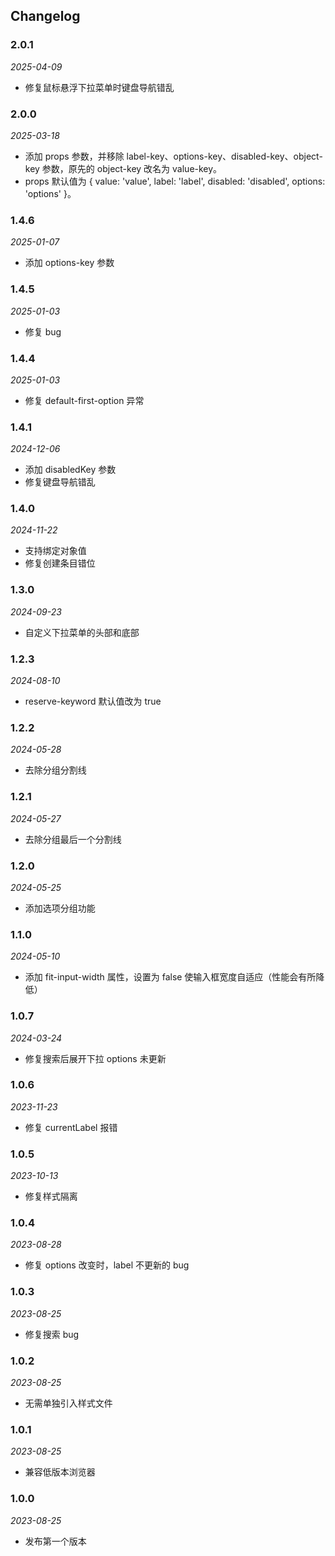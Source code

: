 ## Changelog

### 2.0.1

_2025-04-09_

- 修复鼠标悬浮下拉菜单时键盘导航错乱

### 2.0.0

_2025-03-18_

- 添加 props 参数，并移除 label-key、options-key、disabled-key、object-key 参数，原先的 object-key 改名为 value-key。
- props 默认值为 { value: 'value', label: 'label', disabled: 'disabled', options: 'options' }。

### 1.4.6

_2025-01-07_

- 添加 options-key 参数

### 1.4.5

_2025-01-03_

- 修复 bug

### 1.4.4

_2025-01-03_

- 修复 default-first-option 异常

### 1.4.1

_2024-12-06_

- 添加 disabledKey 参数
- 修复键盘导航错乱

### 1.4.0

_2024-11-22_

- 支持绑定对象值
- 修复创建条目错位

### 1.3.0

_2024-09-23_

- 自定义下拉菜单的头部和底部

### 1.2.3

_2024-08-10_

- reserve-keyword 默认值改为 true

### 1.2.2

_2024-05-28_

- 去除分组分割线

### 1.2.1

_2024-05-27_

- 去除分组最后一个分割线

### 1.2.0

_2024-05-25_

- 添加选项分组功能

### 1.1.0

_2024-05-10_

- 添加 fit-input-width 属性，设置为 false 使输入框宽度自适应（性能会有所降低）

### 1.0.7

_2024-03-24_

- 修复搜索后展开下拉 options 未更新

### 1.0.6

_2023-11-23_

- 修复 currentLabel 报错

### 1.0.5

_2023-10-13_

- 修复样式隔离

### 1.0.4

_2023-08-28_

- 修复 options 改变时，label 不更新的 bug

### 1.0.3

_2023-08-25_

- 修复搜索 bug

### 1.0.2

_2023-08-25_

- 无需单独引入样式文件

### 1.0.1

_2023-08-25_

- 兼容低版本浏览器

### 1.0.0

_2023-08-25_

- 发布第一个版本
